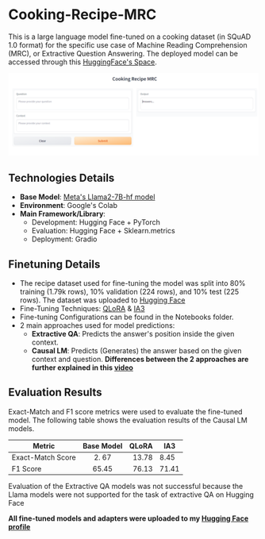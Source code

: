 # Cooking-Recipe-MRC
This is a large language model fine-tuned on a cooking dataset (in SQuAD 1.0 format) for the specific use case of Machine Reading Comprehension (MRC), or Extractive Question Answering. The deployed model can be accessed through this [HuggingFace's Space](https://huggingface.co/spaces/Hieu-Pham/Cooking-Recipe-MRC).

![UI of the Deployed Model](Model_UI.png)

## Technologies Details 
+ **Base Model**: [Meta's Llama2-7B-hf model](https://huggingface.co/meta-llama/Llama-2-7b-hf)
+ **Environment**: Google's Colab
+ **Main Framework/Library**:
  - Development: Hugging Face + PyTorch
  - Evaluation: Hugging Face + Sklearn.metrics
  - Deployment: Gradio
 
## Finetuning Details
+ The recipe dataset used for fine-tuning the model was split into 80% training (1.79k rows), 10% validation (224 rows), and 10% test (225 rows). The dataset was uploaded to [Hugging Face](https://huggingface.co/datasets/Hieu-Pham/cooking_squad_splitted)
+ Fine-Tuning Techniques: [QLoRA](https://arxiv.org/abs/2305.14314) & [IA3](https://arxiv.org/abs/2205.05638)
+ Fine-tuning Configurations can be found in the Notebooks folder.
+ 2 main approaches used for model predictions:
  - **Extractive QA**: Predicts the answer's position inside the given context.
  - **Causal LM**: Predicts (Generates) the answer based on the given context and question.
  **Differences between the 2 approaches are further explained in this [video](https://youtu.be/UE6FPYfwWuE)**

## Evaluation Results
Exact-Match and F1 score metrics were used to evaluate the fine-tuned model. The following table shows the evaluation results of the Causal LM models. 

|Metric     | Base Model         | QLoRA  | IA3
| ------------- |:-------------:| -----:| ---
| Exact-Match Score     | 2. 67 | 13.78 | 8.45
| F1 Score      | 65.45     |   76.13 | 71.41

Evaluation of the Extractive QA models was not successful because the Llama models were not supported for the task of extractive QA on Hugging Face

**All fine-tuned models and adapters were uploaded to my [Hugging Face profile](https://huggingface.co/Hieu-Pham)**
